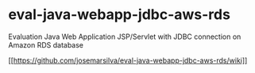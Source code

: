 # eval-java-webapp-jdbc-aws-rds
Evaluation Java Web Application JSP/Servlet with JDBC connection on Amazon RDS database

[[https://github.com/josemarsilva/eval-java-webapp-jdbc-aws-rds/wiki]]
